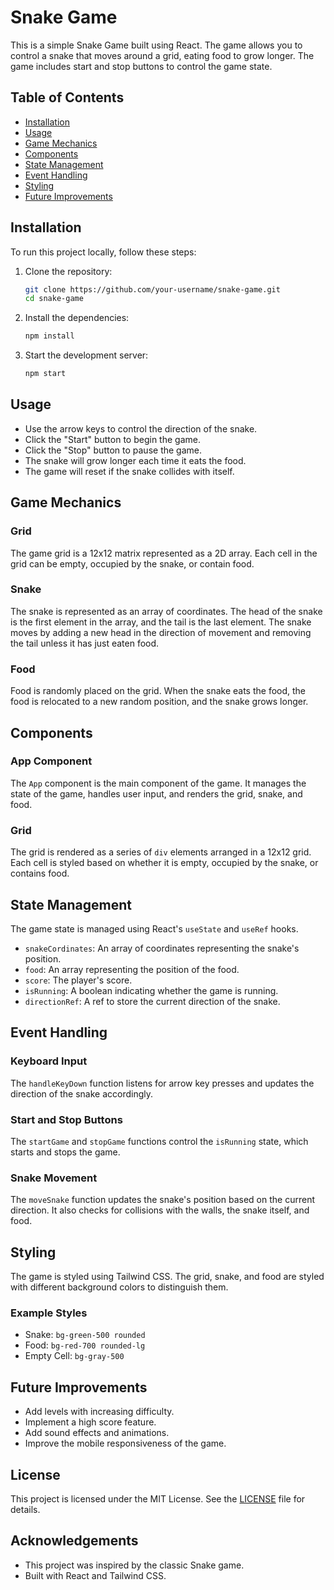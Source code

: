 # Snake Game

This is a simple Snake Game built using React. The game allows you to control a snake that moves around a grid, eating food to grow longer. The game includes start and stop buttons to control the game state.

## Table of Contents

- [Installation](#installation)
- [Usage](#usage)
- [Game Mechanics](#game-mechanics)
- [Components](#components)
- [State Management](#state-management)
- [Event Handling](#event-handling)
- [Styling](#styling)
- [Future Improvements](#future-improvements)

## Installation

To run this project locally, follow these steps:

1. Clone the repository:
    ```sh
    git clone https://github.com/your-username/snake-game.git
    cd snake-game
    ```

2. Install the dependencies:
    ```sh
    npm install
    ```

3. Start the development server:
    ```sh
    npm start
    ```

## Usage

- Use the arrow keys to control the direction of the snake.
- Click the "Start" button to begin the game.
- Click the "Stop" button to pause the game.
- The snake will grow longer each time it eats the food.
- The game will reset if the snake collides with itself.

## Game Mechanics

### Grid

The game grid is a 12x12 matrix represented as a 2D array. Each cell in the grid can be empty, occupied by the snake, or contain food.

### Snake

The snake is represented as an array of coordinates. The head of the snake is the first element in the array, and the tail is the last element. The snake moves by adding a new head in the direction of movement and removing the tail unless it has just eaten food.

### Food

Food is randomly placed on the grid. When the snake eats the food, the food is relocated to a new random position, and the snake grows longer.

## Components

### App Component

The `App` component is the main component of the game. It manages the state of the game, handles user input, and renders the grid, snake, and food.

### Grid

The grid is rendered as a series of `div` elements arranged in a 12x12 grid. Each cell is styled based on whether it is empty, occupied by the snake, or contains food.

## State Management

The game state is managed using React's `useState` and `useRef` hooks.

- `snakeCordinates`: An array of coordinates representing the snake's position.
- `food`: An array representing the position of the food.
- `score`: The player's score.
- `isRunning`: A boolean indicating whether the game is running.
- `directionRef`: A ref to store the current direction of the snake.

## Event Handling

### Keyboard Input

The `handleKeyDown` function listens for arrow key presses and updates the direction of the snake accordingly.

### Start and Stop Buttons

The `startGame` and `stopGame` functions control the `isRunning` state, which starts and stops the game.

### Snake Movement

The `moveSnake` function updates the snake's position based on the current direction. It also checks for collisions with the walls, the snake itself, and food.

## Styling

The game is styled using Tailwind CSS. The grid, snake, and food are styled with different background colors to distinguish them.

### Example Styles

- Snake: `bg-green-500 rounded`
- Food: `bg-red-700 rounded-lg`
- Empty Cell: `bg-gray-500`

## Future Improvements

- Add levels with increasing difficulty.
- Implement a high score feature.
- Add sound effects and animations.
- Improve the mobile responsiveness of the game.

## License

This project is licensed under the MIT License. See the [LICENSE](LICENSE) file for details.

## Acknowledgements

- This project was inspired by the classic Snake game.
- Built with React and Tailwind CSS.
